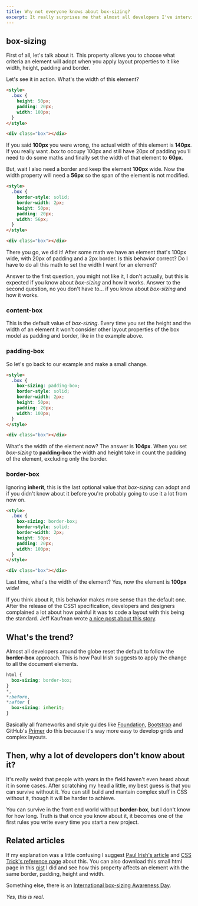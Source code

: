 ```yaml
---
title: Why not everyone knows about box-sizing?
excerpt: It really surprises me that almost all developers I've interviewed in the recent time didn't know about the existance of this property at all and I'm really asking myself, why?
---
```


## box-sizing

First of all, let's talk about it. This property allows you to choose what criteria an element will adopt when you apply layout properties to it like width, height, padding and border.

Let's see it in action. What's the width of this element?

```html
<style>
  .box {
    height: 50px;
    padding: 20px;
    width: 100px;
  }
</style>

<div class="box"></div>
```

If you said **100px** you were wrong, the actual width of this element is **140px**. If you really want _.box_ to occupy 100px and still have 20px of padding you'll need to do some maths and finally set the width of that element to **60px**.

But, wait I also need a border and keep the element **100px** wide. Now the width property will need a **56px** so the span of the element is not modified.

```html
<style>
  .box {
    border-style: solid;
    border-width: 2px;
    height: 50px;
    padding: 20px;
    width: 56px;
  }
</style>

<div class="box"></div>
```

There you go, we did it! After some math we have an element that's 100px wide, with 20px of padding and a 2px border. Is this behavior correct? Do I have to do all this math to set the width I want for an element?

Answer to the first question, you might not like it, I don't actually, but this is expected if you know about _box-sizing_ and how it works. Answer to the second question, no you don't have to... if you know about _box-sizing_ and how it works.

### content-box

This is the default value of _box-sizing_. Every time you set the height and the width of an element it won't consider other layout properties of the box model as padding and border, like in the example above.

### padding-box

So let's go back to our example and make a small change.

```html
<style>
  .box {
    box-sizing: padding-box;
    border-style: solid;
    border-width: 2px;
    height: 50px;
    padding: 20px;
    width: 100px;
  }
</style>

<div class="box"></div>
```

What's the width of the element now? The answer is **104px**. When you set _box-sizing_ to **padding-box** the width and height take in count the padding of the element, excluding only the border.

### border-box

Ignoring **inherit**, this is the last optional value that _box-sizing_ can adopt and if you didn't know about it before you're probably going to use it a lot from now on.

```html
<style>
  .box {
    box-sizing: border-box;
    border-style: solid;
    border-width: 2px;
    height: 50px;
    padding: 20px;
    width: 100px;
  }
</style>

<div class="box"></div>
```

Last time, what's the width of the element? Yes, now the element is **100px** wide!

If you think about it, this behavior makes more sense than the default one. After the release of the CSS1 specification, developers and designers complained a lot about how painful it was to code a layout with this being the standard. Jeff Kaufman wrote <a href="http://www.jefftk.com/p/the-revenge-of-the-ie-box-model" target="_blank">a nice post about this story</a>.

## What's the trend?

Almost all developers around the globe reset the default to follow the **border-box** approach. This is how Paul Irish suggests to apply the change to all the document elements.

```css
html {
  box-sizing: border-box;
}
*,
*:before,
*:after {
  box-sizing: inherit;
}
```

Basically all frameworks and style guides like <a href="http://foundation.zurb.com/" target="_blank">Foundation</a>, <a href="http://getbootstrap.com/" target="_blank">Bootstrap</a> and GitHub's <a href="http://primercss.io/" target="_blank">Primer</a> do this because it's way more easy to develop grids and complex layouts.

## Then, why a lot of developers don't know about it?

It's really weird that people with years in the field haven't even heard about it in some cases. After scratching my head a little, my best guess is that you can survive without it. You can still build and mantain complex stuff in CSS without it, though it will be harder to achieve.

You can survive in the front end world without **border-box**, but I don't know for how long. Truth is that once you know about it, it becomes one of the first rules you write every time you start a new project.

## Related articles

If my explanation was a little confusing I suggest <a href="http://www.paulirish.com/2012/box-sizing-border-box-ftw/" target="_blank">Paul Irish's article</a> and <a href="https://css-tricks.com/box-sizing/" target="_blank">CSS Trick's reference page</a> about this. You can also download this small html page in this <a href="https://gist.github.com/jeremenichelli/a7f26e5951bfb2b77043" target="_blank">gist</a> I did and see how this property affects an element with the same border, padding, height and width.

Something else, there is an <a href="https://css-tricks.com/international-box-sizing-awareness-day/">International box-sizing Awareness Day</a>.

_Yes, this is real._
